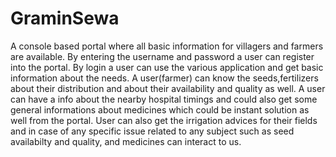 # GraminSewa
A console based portal where all basic information for villagers and farmers are available. 
By entering the username and password a user can register into the portal. 
By login a user can use the various application and get basic information about the needs.
A user(farmer) can know the seeds,fertilizers about their distribution and about their availability and quality as well. A user can have a info about the nearby hospital timings
and could also get some general informations about medicines which could be instant solution as well from the portal. User can also get the irrigation advices for their fields and in case of any specific issue related to any subject such as seed availabilty and quality, and medicines can interact to us. 
